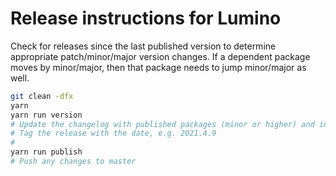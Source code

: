 # Release instructions for Lumino

Check for releases since the last published version to determine appropriate
patch/minor/major version changes.
If a dependent package moves by minor/major, then that package needs to jump
minor/major as well.

```bash
git clean -dfx
yarn
yarn run version
# Update the changelog with published packages (minor or higher) and included PRs.
# Tag the release with the date, e.g. 2021.4.9
#
yarn run publish
# Push any changes to master
```
